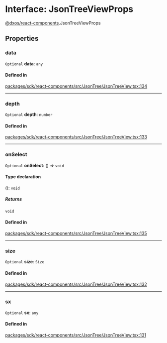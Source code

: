 # Interface: JsonTreeViewProps

[@dxos/react-components](../modules/dxos_react_components.md).JsonTreeViewProps

## Properties

### data

 `Optional` **data**: `any`

#### Defined in

[packages/sdk/react-components/src/JsonTree/JsonTreeView.tsx:134](https://github.com/dxos/dxos/blob/main/packages/sdk/react-components/src/JsonTree/JsonTreeView.tsx#L134)

___

### depth

 `Optional` **depth**: `number`

#### Defined in

[packages/sdk/react-components/src/JsonTree/JsonTreeView.tsx:133](https://github.com/dxos/dxos/blob/main/packages/sdk/react-components/src/JsonTree/JsonTreeView.tsx#L133)

___

### onSelect

 `Optional` **onSelect**: () => `void`

#### Type declaration

(): `void`

##### Returns

`void`

#### Defined in

[packages/sdk/react-components/src/JsonTree/JsonTreeView.tsx:135](https://github.com/dxos/dxos/blob/main/packages/sdk/react-components/src/JsonTree/JsonTreeView.tsx#L135)

___

### size

 `Optional` **size**: `Size`

#### Defined in

[packages/sdk/react-components/src/JsonTree/JsonTreeView.tsx:132](https://github.com/dxos/dxos/blob/main/packages/sdk/react-components/src/JsonTree/JsonTreeView.tsx#L132)

___

### sx

 `Optional` **sx**: `any`

#### Defined in

[packages/sdk/react-components/src/JsonTree/JsonTreeView.tsx:131](https://github.com/dxos/dxos/blob/main/packages/sdk/react-components/src/JsonTree/JsonTreeView.tsx#L131)
